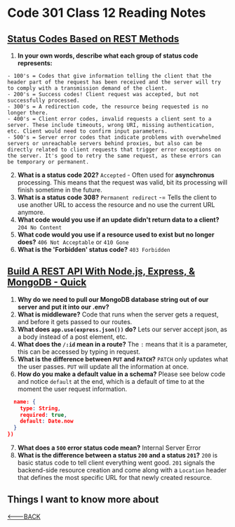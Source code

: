 # Code 301 Class 12 Reading Notes

## [Status Codes Based on REST Methods](https://www.moesif.com/blog/technical/api-design/Which-HTTP-Status-Code-To-Use-For-Every-CRUD-App/)

1. **In your own words, describe what each group of status code represents:**

```text
- 100's = Codes that give information telling the client that the header part of the request has been received and the server will try to comply with a transmission demand of the client.
- 200's = Success codes! Client request was accepted, but not successfully processed.
- 300's = A redirection code, the resource being requested is no longer there.
- 400's = Client error codes, invalid requests a client sent to a server. These include timeouts, wrong URI, missing authentication, etc. Client would need to confirm input parameters.
- 500's = Server error codes that indicate problems with overwhelmed servers or unreachable servers behind proxies, but also can be directly related to client requests that trigger error exceptions on the server. It's good to retry the same request, as these errors can be temporary or permanent. 
```

2. **What is a status code 202?** `Accepted` - Often used for **asynchronus** processing. This means that the request was valid, bit its processing will finish sometime in the future.
3. **What is a status code 308?** `Permanent redirect` -= Tells the client to use another URL to access the resource and no use the current URL anymore.
4. **What code would you use if an update didn't return data to a client?** `204 No Content`
5. **What code would you use if a resource used to exist but no longer does?** `406 Not Acceptable` or `410 Gone`
6. **What is the 'Forbidden' status code?** `403 Forbidden`

## [Build A REST API With Node.js, Express, & MongoDB - Quick](https://www.youtube.com/channel/UCFbNIlppjAuEX4znoulh0Cw)

1. **Why do we need to pull our MongoDB database string out of our server and put it into our .env?**
2. **What is middleware?** Code that runs when the server gets a request, and before it gets passed to our routes.
3. **What does `app.use(express.json())` do?** Lets our server accept json, as a body instead of a post element, etc.
4. **What does the `/:id` mean in a route?** The `:` means that it is a parameter, this can be accessed by typing in request.
5. **What is the difference between `PUT` and `PATCH`?** `PATCH` only updates what the user passes. `PUT` will update all the information at once.
6. **How do you make a default value in a schema?** Please see below code and notice `default` at the end, which is a default of time to at the moment the user request information.

```json new mongoose.Schema({
  name: {
    type: String,
    required: true,
    default: Date.now
  }
})
```

7. **What does a `500` error status code mean?** Internal Server Error
8. **What is the difference between a status `200` and a status `201`?** `200` is basic status code to tell client everything went good. `201` signals the backend-side resource creation and come along with a `Location` header that defines the most specific URL for that newly created resource.

## Things I want to know more about

[<---BACK](README.md)
